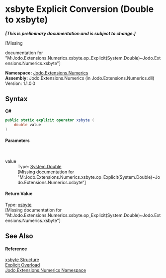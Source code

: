 # xsbyte&nbsp;Explicit Conversion (Double to xsbyte)
 _**\[This is preliminary documentation and is subject to change.\]**_

\[Missing <summary> documentation for "M:Jodo.Extensions.Numerics.xsbyte.op_Explicit(System.Double)~Jodo.Extensions.Numerics.xsbyte"\]

**Namespace:**&nbsp;<a href="N_Jodo_Extensions_Numerics">Jodo.Extensions.Numerics</a><br />**Assembly:**&nbsp;Jodo.Extensions.Numerics (in Jodo.Extensions.Numerics.dll) Version: 1.1.0.0

## Syntax

**C#**<br />
``` C#
public static explicit operator xsbyte (
	double value
)
```


#### Parameters
&nbsp;<dl><dt>value</dt><dd>Type: <a href="https://docs.microsoft.com/dotnet/api/system.double" target="_blank" rel="noopener noreferrer">System.Double</a><br />\[Missing <param name="value"/> documentation for "M:Jodo.Extensions.Numerics.xsbyte.op_Explicit(System.Double)~Jodo.Extensions.Numerics.xsbyte"\]</dd></dl>

#### Return Value
Type: <a href="T_Jodo_Extensions_Numerics_xsbyte">xsbyte</a><br />\[Missing <returns> documentation for "M:Jodo.Extensions.Numerics.xsbyte.op_Explicit(System.Double)~Jodo.Extensions.Numerics.xsbyte"\]

## See Also


#### Reference
<a href="T_Jodo_Extensions_Numerics_xsbyte">xsbyte Structure</a><br /><a href="Overload_Jodo_Extensions_Numerics_xsbyte_op_Explicit">Explicit Overload</a><br /><a href="N_Jodo_Extensions_Numerics">Jodo.Extensions.Numerics Namespace</a><br />